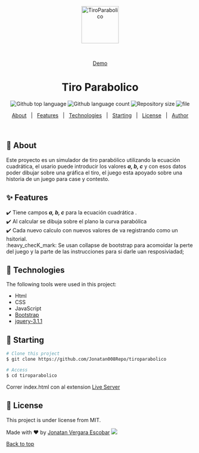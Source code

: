 <div align="center" id="top"> 
  <img src="https://jonatan008.com/assets/img/favicon.ico" alt="TiroParabolico" width="100"/>

  &#xa0;

  <a href="http://projects.jonatan008.com/tiroParabolico/">Demo</a>
</div>

<h1 align="center">Tiro Parabolico</h1>

<p align="center">
  <img alt="Github top language" src="https://img.shields.io/github/languages/top/Jonatan008Repo/tiroparabolico?color=56BEB8">

  <img alt="Github language count" src="https://img.shields.io/github/languages/count/Jonatan008Repo/tiroparabolico?color=56BEB8">

  <img alt="Repository size" src="https://img.shields.io/github/repo-size/Jonatan008Repo/tiroparabolico?color=56BEB8">
  
  <img alt="file" src="https://img.shields.io/github/directory-file-count/Jonatan008Repo/tiroparabolico?style=plastic" >
  
 

  <!--<img alt="License" src="https://img.shields.io/github/license/Jonatan008Repo/tiroparabolico?color=56BEB8">

   <img alt="Github issues" src="https://img.shields.io/github/issues/Jonatan008Repo/tiroparabolico?color=56BEB8" /> -->

  <!-- <img alt="Github forks" src="https://img.shields.io/github/forks/Jonatan008Repo/tiroparabolico?color=56BEB8" /> -->

  <!-- <img alt="Github stars" src="https://img.shields.io/github/stars/Jonatan008Repo/tiroparabolico?color=56BEB8" /> -->
</p>

<!-- Status -->

<!-- <h4 align="center"> 
	🚧  TiroParabolico 🚀 Under construction...  🚧
</h4> 

<hr> -->

<p align="center">
  <a href="#dart-about">About</a> &#xa0; | &#xa0; 
  <a href="#sparkles-features">Features</a> &#xa0; | &#xa0;
  <a href="#rocket-technologies">Technologies</a> &#xa0; | &#xa0;
  <a href="#checkered_flag-starting">Starting</a> &#xa0; | &#xa0;
  <a href="#memo-license">License</a> &#xa0; | &#xa0;
  <a href="https://github.com/Jonatan008Repo" target="_blank">Author</a>
</p>

<br>

## :dart: About ##
Este proyecto es un simulador de tiro parabólico utilizando la ecuación cuadrática, el usario puede introducir los valores <b><i>a, b, c</i></b> y con esos datos poder dibujar sobre una gráfica el tiro, el juego esta apoyado sobre una historia de un juego para case y contesto.

## :sparkles: Features ##

:heavy_check_mark: Tiene campos <b><i>a, b, c</i></b> para la ecuación cuadrática .\
:heavy_check_mark: Al calcular se dibuja sobre el plano la curva parabólica\
:heavy_check_mark: Cada nuevo calculo con nuevos valores de va registrando como un hsitorial.\
:heavy_checK_mark: Se usan collapse de bootstrap para acomoidar la perte del juego y la parte de las instrucciones para si darle uan resposiviadad;

## :rocket: Technologies ##

The following tools were used in this project:
- Html
- CSS
- JavaScript
- [Bootstrap](https://getbootstrap.com/)
- [jquery-3.1.1](https://jquery.com/)





## :checkered_flag: Starting ##

```bash
# Clone this project
$ git clone https://github.com/Jonatan008Repo/tiroparabolico

# Access
$ cd tiroparabolico

```
Correr index.html con al extension [Live Server](https://github.com/ritwickdey/vscode-live-server)

## :memo: License ##

This project is under license from MIT.


Made with :heart: by <a href="https://github.com/Jonatan008Repo" target="_blank">Jonatan Vergara Escobar</a>
  <img src="https://img.shields.io/twitter/follow/_JONATAN008?style=social"> 
&#xa0;

<a href="#top">Back to top</a>
